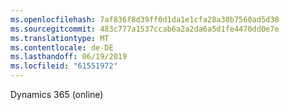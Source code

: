 ```yaml
---
ms.openlocfilehash: 7af836f8d39ff0d1da1e1cfa28a30b7560ad5d38
ms.sourcegitcommit: 483c777a1537ccab6a2a2da6a5d1fe4470dd0e7e
ms.translationtype: MT
ms.contentlocale: de-DE
ms.lasthandoff: 06/19/2019
ms.locfileid: "61551972"
---
```

Dynamics 365 (online)